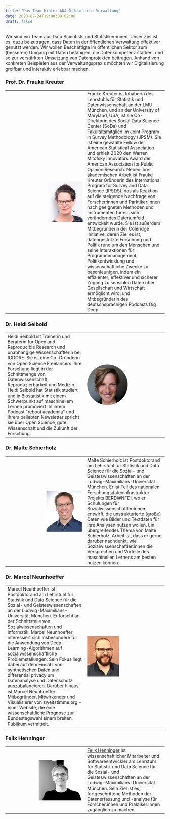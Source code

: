 ```yaml
---
title: "Das Team hinter ADA Öffentliche Verwaltung"
date: 2023-07-24T19:00:00+02:00
draft: false
---
```


Wir sind ein Team aus Data Scientists und Statistiker:innen. Unser Ziel ist es, dazu beizutragen, dass Daten in der öffentlichen Verwaltung effektiver genutzt werden. <!--more--> Wir wollen Beschäftigte im öffentlichen Sektor zum (besseren) Umgang mit Daten befähigen, die Datenkompetenz stärken, und so zur verstärkten Umsetzung von Datenprojekten beitragen. Anhand von konkreten Beispielen aus der Verwaltungspraxis möchten wir Digitalisierung greifbar und interaktiv erlebbar machen.

<style>
table.fixed {
      table-layout: fixed;
      width: 100%;
    }
table.fixed td {
      overflow: hidden;
    }
</style>



### Prof. Dr. Frauke Kreuter

<table class="fixed">
	<col width=50% />
    <col width=50% />
  <tr>
    <td style="text-align:right"> <img src="img/frauke_profile_128.png"  style = "float:right" alt="Frauke Kreuter" height = 128px ></td>
    <td>Frauke Kreuter ist Inhaberin des Lehrstuhls für Statistik und Datenwissenschaft an der LMU München, und an der University of Maryland, USA, ist sie Co-Direktorin des Social Data Science Center (SoDa) und Fakultätsmitglied im Joint Program in Survey Methodology (JPSM). Sie ist eine gewählte Fellow der American Statistical Association und erhielt 2020 den Warren Mitofsky Innovators Award der American Association for Public Opinion Research. Neben ihrer akademischen Arbeit ist Frauke Kreuter Gründerin des International Program for Survey and Data Science (IPSDS), das als Reaktion auf die steigende Nachfrage von Forscher:innen und Parktiker:innen nach geeigneten Methoden und Instrumenten für ein sich veränderndes Datenumfeld entwickelt wurde. Sie ist außerdem Mitbegründerin der Coleridge Initiative, deren Ziel es ist, datengestützte Forschung und Politik rund um den Menschen und seine Interaktionen für Programmmanagement, Politikentwicklung und wissenschaftliche Zwecke zu beschleunigen, indem ein effizienter, effektiver und sicherer Zugang zu sensiblen Daten über Gesellschaft und Wirtschaft ermöglicht wird; und Mitbegründerin des deutschsprachigen Podcasts Dig Deep.
</td>
   </tr> 
</table>


### Dr. Heidi Seibold

<table class="fixed">
	<col width=50% />
  <col width=50% />
  <tr>
  	<td>Heidi Seibold ist Trainerin und Beraterin für Open and Reproducible Research und unabhängige Wissenschaftlerin bei IGDORE. Sie ist eine Co-Gründerin von Open Science Freelancers. Ihre Forschung liegt in der Schnittmenge von Datenwissenschaft, Reproduzierbarkeit und Medizin. Heidi Seibold hat Statistik studiert und in Biostatistik mit einem Schwerpunkt auf maschinellem Lernen promoviert. In ihrem Podcast "reboot academia" und ihrem beliebten Newsletter spricht sie über Open Science, gute Wissenschaft und die Zukunft der Forschung. </td>
    <td style="text-align:center"> <img src="img/heidi.png" style = "float:left" alt="Heidi Seibold" height = 128px ></td>
   </tr> 
</table>

### Dr. Malte Schierholz

<table class="fixed">
	<col width=50% />
     <col width=50% />
  <tr>
  	<td style="text-align:center"> <img src="img/malte_schierholz_128.png" style = "float:right" alt="Malte Schierholz" height = 128px ></td>
  	<td>Malte Schierholz ist Postdoktorand am Lehrstuhl für Statistik und Data Science für die Sozial- und Geisteswissenschaften an der Ludwig-Maximilians-Universität München. Er ist Teil des nationalen Forschungsdateninfrastruktur Projekts BERD@NFDI, wo er Schulungen für Sozialwissenschaftler:innen entwirft, die unstrukturierte (große) Daten wie Bilder und Textdaten für ihre Analysen nutzen wollen. Ein übergreifendes Thema von Malte Schierholz' Arbeit ist, dass er gerne darüber nachdenkt, wie Sozialwissenschaftler:innen die Versprechen und Vorteile des maschinellen Lernens am besten nutzen können.</td>
    
   </tr> 
</table>

### Dr. Marcel Neunhoeffer

<table class="fixed">
	<col width=50% />
     <col width=50% />
  <tr>
  	<td>Marcel Neunhoeffer ist Postdoktorand am Lehrstuhl für Statistik und Data Science für die Sozial- und Geisteswissenschaften an der Ludwig-Maximilians-Universität München. Er forscht an der Schnittstelle von Sozialwissenschaften und Informatik. Marcel Neunhoeffer interessiert sich insbesondere für die Anwendung von Deep-Learning-Algorithmen auf sozialwissenschaftliche Problemstellungen. Sein Fokus liegt dabei auf dem Einsatz von synthetischen Daten und differential privacy um Datenanalyse und Datenschutz auszubalancieren. Darüber hinaus ist Marcel Neunhoeffer Mitbegründer, Mitwirkender und Visualisierer von zweitstimme.org - einer Website, die eine wissenschaftliche Prognose zur Bundestagswahl einem breiten Publikum vermittelt.
    </td>
    <td style="text-align:center"> <img src="img/marcel_profile_128.png" style = "float:left" alt="Marcel Neunhoeffer" height = 128px ></td>
   </tr> 
</table>

### Felix Henninger

<table class="fixed">
   <col width=50% />
   <col width=50% />
   <tr>
      <td style="text-align:center">
         <img src="img/felix_profile_128.jpg" style = "float:right" alt="Felix Henninger" height="128px">
      </td>
      <td>
         <a href="https://felixhenninger.com">Felix Henninger</a> ist wissenschaftlicher Mitarbeiter und Softwareentwickler am Lehrstuhl für Statistik und Data Science für die Sozial- und Geisteswissenschaften an der Ludwig-Maximilians-Universität München. Sein Ziel ist es, fortgeschrittene Methoden der Datenerfassung und -analyse für Forscher:innen und Praktiker:innen zugänglich zu machen.
      </td>
   </tr>
</table>


